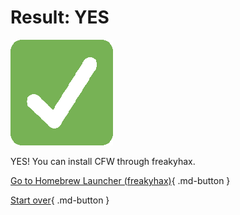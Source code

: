 # Result: YES

![Image](/images/seventeen/success.png)

YES! You can install CFW through freakyhax.

[Go to Homebrew Launcher (freakyhax)](https://wiki.hacks.guide/wiki/3DS:Alternate_Exploits/Homebrew_Launcher_(freakyhax)){ .md-button } 

[Start over](/seventeen){ .md-button }
